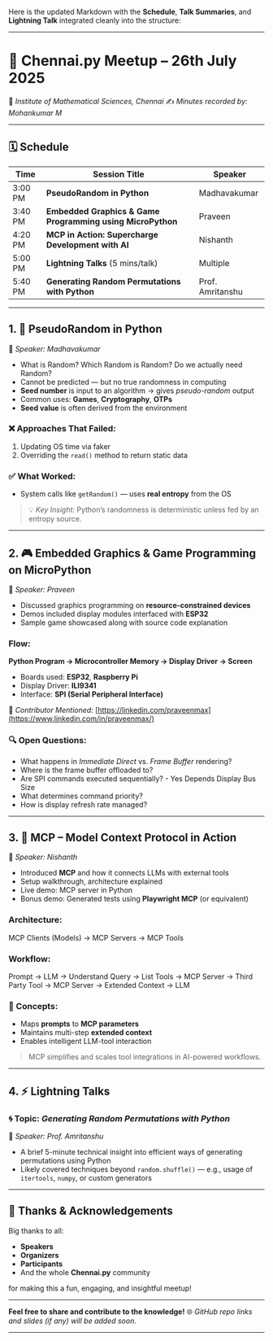 Here is the updated Markdown with the **Schedule**, **Talk Summaries**, and **Lightning Talk** integrated cleanly into the structure:

---

# 🐍 Chennai.py Meetup – 26th July 2025

📍 *Institute of Mathematical Sciences, Chennai*
✍️ *Minutes recorded by: Mohankumar M*

---

## 🗓️ Schedule

| Time    | Session Title                                              | Speaker          |
| ------- | ---------------------------------------------------------- | ---------------- |
| 3:00 PM | **PseudoRandom in Python**                                 | Madhavakumar     |
| 3:40 PM | **Embedded Graphics & Game Programming using MicroPython** | Praveen          |
| 4:20 PM | **MCP in Action: Supercharge Development with AI**         | Nishanth         |
| 5:00 PM | **Lightning Talks** (5 mins/talk)                          | Multiple         |
| 5:40 PM | **Generating Random Permutations with Python**             | Prof. Amritanshu |

---

## 1. 🎲 PseudoRandom in Python

👤 *Speaker: Madhavakumar*

* What is Random? Which Random is Random? Do we actually need Random?
* Cannot be predicted — but no true randomness in computing
* **Seed number** is input to an algorithm → gives *pseudo-random* output
* Common uses: **Games**, **Cryptography**, **OTPs**
* **Seed value** is often derived from the environment

### ❌ Approaches That Failed:

1. Updating OS time via faker
2. Overriding the `read()` method to return static data

### ✅ What Worked:

* System calls like `getRandom()` — uses **real entropy** from the OS

> 💡 *Key Insight:* Python’s randomness is deterministic unless fed by an entropy source.

---

## 2. 🎮 Embedded Graphics & Game Programming on MicroPython

👤 *Speaker: Praveen*

* Discussed graphics programming on **resource-constrained devices**
* Demos included display modules interfaced with **ESP32**
* Sample game showcased along with source code explanation

### Flow:

**Python Program → Microcontroller Memory → Display Driver → Screen**

* Boards used: **ESP32**, **Raspberry Pi**
* Display Driver: **ILI9341**
* Interface: **SPI (Serial Peripheral Interface)**

👤 *Contributor Mentioned:* [https://linkedin.com/praveenmax](https://www.linkedin.com/in/praveenmax/)

### 🔍 Open Questions:

* What happens in *Immediate Direct* vs. *Frame Buffer* rendering?
* Where is the frame buffer offloaded to?
* Are SPI commands executed sequentially? - Yes Depends Display Bus Size
* What determines command priority?
* How is display refresh rate managed?

---

## 3. 🧠 MCP – Model Context Protocol in Action

👤 *Speaker: Nishanth*

* Introduced **MCP** and how it connects LLMs with external tools
* Setup walkthrough, architecture explained
* Live demo: MCP server in Python
* Bonus demo: Generated tests using **Playwright MCP** (or equivalent)

### Architecture:

MCP Clients (Models) → MCP Servers → MCP Tools

### Workflow:

Prompt → LLM → Understand Query → List Tools → MCP Server → Third Party Tool → MCP Server → Extended Context → LLM

### 🔑 Concepts:

* Maps **prompts** to **MCP parameters**
* Maintains multi-step **extended context**
* Enables intelligent LLM-tool interaction

> MCP simplifies and scales tool integrations in AI-powered workflows.

---

## 4. ⚡ Lightning Talks

### 🌀 Topic: *Generating Random Permutations with Python*

👤 *Speaker: Prof. Amritanshu*

* A brief 5-minute technical insight into efficient ways of generating permutations using Python
* Likely covered techniques beyond `random.shuffle()` — e.g., usage of `itertools`, `numpy`, or custom generators

---

## 🙌 Thanks & Acknowledgements

Big thanks to all:

* **Speakers**
* **Organizers**
* **Participants**
* And the whole **Chennai.py** community

for making this a fun, engaging, and insightful meetup!

---

**Feel free to share and contribute to the knowledge!**
🌐 *GitHub repo links and slides (if any) will be added soon.*

---
